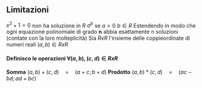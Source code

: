 ## Limitazioni
$x^2+1=0$ non ha soluzione in $R$ 
$a^b$ se $a>0 \ b \in R$
Estendendo  in modo che ogni equazione polinomiale di grado **n** abbia esattamente n soluzioni (contate con la loro molteplicità)
Sia $RxR$ l'insieme delle coppieordinate di numeri reali $(a,b)\in RxR$
#### Definisco le operazioni $\forall (a,b),(c,d)\in RxR$ 
**Somma** $(a,b)+(c,d)\quad = \quad (a+c;b+d)$ 
**Prodotto** $(a,b)*(c,d)\quad = \quad (ac-bd ; ad+bc)$